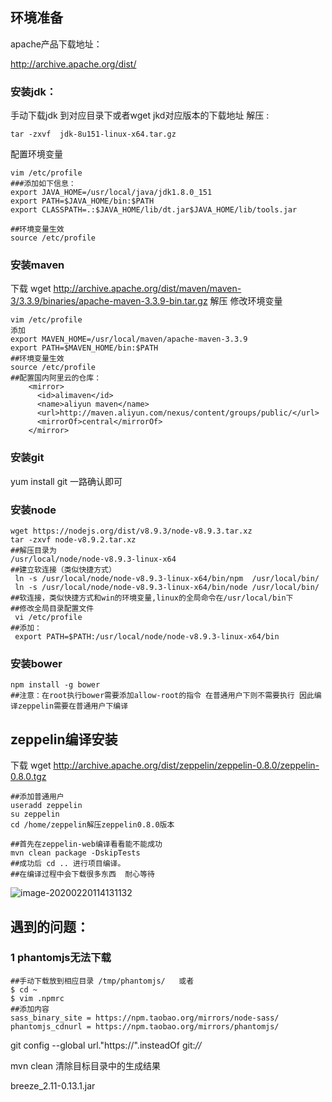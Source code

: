 ## 环境准备

apache产品下载地址：

http://archive.apache.org/dist/

### 安装jdk：

手动下载jdk 到对应目录下或者wget jkd对应版本的下载地址
解压  :

```linux
tar -zxvf  jdk-8u151-linux-x64.tar.gz
```

配置环境变量

```linux
vim /etc/profile
###添加如下信息：
export JAVA_HOME=/usr/local/java/jdk1.8.0_151
export PATH=$JAVA_HOME/bin:$PATH
export CLASSPATH=.:$JAVA_HOME/lib/dt.jar$JAVA_HOME/lib/tools.jar
```

```linux
##环境变量生效
source /etc/profile
```

### 安装maven 

下载 wget http://archive.apache.org/dist/maven/maven-3/3.3.9/binaries/apache-maven-3.3.9-bin.tar.gz
解压 修改环境变量 

```
vim /etc/profile
添加
export MAVEN_HOME=/usr/local/maven/apache-maven-3.3.9
export PATH=$MAVEN_HOME/bin:$PATH
##环境变量生效
source /etc/profile
##配置国内阿里云的仓库：
	<mirror>
      <id>alimaven</id>
      <name>aliyun maven</name>
      <url>http://maven.aliyun.com/nexus/content/groups/public/</url>
      <mirrorOf>central</mirrorOf>
    </mirror>
```

### 安装git

yum install git 一路确认即可 

### 安装node 

```
wget https://nodejs.org/dist/v8.9.3/node-v8.9.3.tar.xz
tar -zxvf node-v8.9.2.tar.xz  
##解压目录为
/usr/local/node/node-v8.9.3-linux-x64 
##建立软连接（类似快捷方式）
 ln -s /usr/local/node/node-v8.9.3-linux-x64/bin/npm  /usr/local/bin/
 ln -s /usr/local/node/node-v8.9.3-linux-x64/bin/node /usr/local/bin/
##软连接，类似快捷方式和win的环境变量,linux的全局命令在/usr/local/bin下
##修改全局目录配置文件
 vi /etc/profile
##添加：
 export PATH=$PATH:/usr/local/node/node-v8.9.3-linux-x64/bin
```

### 安装bower 

```
npm install -g bower
##注意：在root执行bower需要添加allow-root的指令 在普通用户下则不需要执行 因此编译zeppelin需要在普通用户下编译
```

## zeppelin编译安装

下载  wget http://archive.apache.org/dist/zeppelin/zeppelin-0.8.0/zeppelin-0.8.0.tgz

```
##添加普通用户
useradd zeppelin
su zeppelin
cd /home/zeppelin解压zeppelin0.8.0版本
```

```
##首先在zeppelin-web编译看看能不能成功
mvn clean package -DskipTests
##成功后 cd .. 进行项目编译。
##在编译过程中会下载很多东西  耐心等待  

```

![image-20200220114131132](C:\Users\evelynnn\AppData\Roaming\Typora\typora-user-images\image-20200220114131132.png)

## 遇到的问题：

### 1 phantomjs无法下载 

```
##手动下载放到相应目录 /tmp/phantomjs/   或者
$ cd ~
$ vim .npmrc
##添加内容
sass_binary_site = https://npm.taobao.org/mirrors/node-sass/
phantomjs_cdnurl = https://npm.taobao.org/mirrors/phantomjs/
```

git config --global url."https://".insteadOf git:*//*

mvn clean     清除目标目录中的生成结果



breeze_2.11-0.13.1.jar